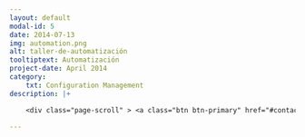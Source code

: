 ```yaml
---
layout: default
modal-id: 5
date: 2014-07-13
img: automation.png
alt: taller-de-automatización
tooltiptext: Automatización
project-date: April 2014
category:
    txt: Configuration Management
description: |+

    <div class="page-scroll" > <a class="btn btn-primary" href="#contact" data-dismiss="modal" data-target="#" > Contáctanos </a></div>

---
```

